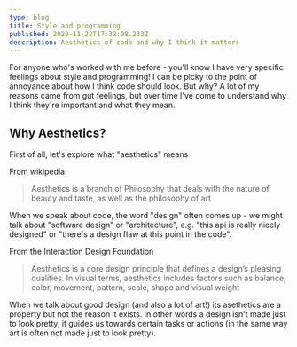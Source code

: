```yaml
---
type: blog
title: Style and programming
published: 2020-11-22T17:32:08.233Z
description: Aesthetics of code and why I think it matters
---
```


For anyone who's worked with me before - you'll know I have very specific feelings about style and programming! I can be picky to the point of annoyance about how I think code should look. But why? A lot of my reasons came from gut feelings, but over time I've come to understand why I think they're important and what they mean.

## Why Aesthetics?

First of all, let's explore what "aesthetics" means

From wikipedia:

> Aesthetics is a branch of Philosophy that deals with the nature of beauty and taste, as well as the philosophy of art 

When we speak about code, the word "design" often comes up - we might talk about "software design" or "architecture", e.g. "this api is really nicely designed" or "there's a design flaw at this point in the code".

From the Interaction Design Foundation

> Aesthetics is a core design principle that defines a design’s pleasing qualities. In visual terms, aesthetics includes factors such as balance, color, movement, pattern, scale, shape and visual weight

When we talk about good design (and also a lot of art!) its asethetics are a property but not the reason it exists. In other words a design isn't made just to look pretty, it guides us towards certain tasks or actions (in the same way art is often not made just to look  pretty).